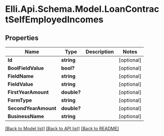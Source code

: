 # Elli.Api.Schema.Model.LoanContractSelfEmployedIncomes
## Properties

Name | Type | Description | Notes
------------ | ------------- | ------------- | -------------
**Id** | **string** |  | [optional] 
**BoolFieldValue** | **bool?** |  | [optional] 
**FieldName** | **string** |  | [optional] 
**FieldValue** | **string** |  | [optional] 
**FirstYearAmount** | **double?** |  | [optional] 
**FormType** | **string** |  | [optional] 
**SecondYearAmount** | **double?** |  | [optional] 
**BusinessName** | **string** |  | [optional] 

[[Back to Model list]](../README.md#documentation-for-models) [[Back to API list]](../README.md#documentation-for-api-endpoints) [[Back to README]](../README.md)

